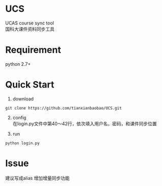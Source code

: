 
# UCS
UCAS course sync tool  
国科大课件资料同步工具

# Requirement

python 2.7+

# Quick Start
1. download  
```shell
git clone https://github.com/tianxianbaobao/UCS.git
```
2. config  
在login.py文件中第40～42行，依次填入用户名，密码，和课件同步位置

3. run
```
python login.py
```

# Issue
建议写成alias
增加增量同步功能
